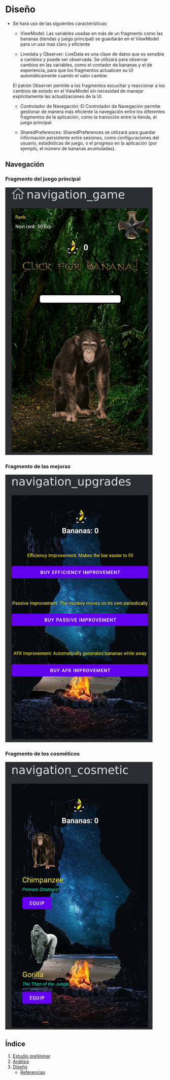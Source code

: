 # Diseño 

* Se hará uso de las siguientes características:

    - ViewModel: Las variables usadas en más de un fragmento como las bananas (tiendas y juego principal) se guardarán en el ViewModel para un uso mas claro y eficiente

    - Livedata y Observer: LiveData es una clase de datos que es sensible a cambios y puede ser observada. Se utilizará para observar cambios en las variables, como el contador de bananas y el de experiencia, para que los fragmentos actualicen su UI automáticamente cuando el valor cambie.
    
    El patrón Observer permite a los fragmentos escuchar y reaccionar a los cambios de estado en el ViewModel sin necesidad de manejar explícitamente las actualizaciones de la UI.

    - Controlador de Navegación: El Controlador de Navegación permite gestionar de manera más eficiente la navegación entre los diferentes fragmentos de la aplicación, como la transición entre la tienda, el juego principal

    - SharedPreferences: SharedPreferences se utilizará para guardar información persistente entre sesiones, como configuraciones del usuario, estadísticas de juego, o el progreso en la aplicación (por ejemplo, el número de bananas acumuladas).


## Navegación 

### Fragmento del juego principal

![Game](img/game.png)


### Fragmento de las mejoras

![Upgrades](img/upgrades.png)


### Fragmento de los cosméticos

![Cosmetic](img/cosmetic.png)


## Índice

1. [Estudio preliminar](1.descripcion.md)
2. [Análisis](2.analisis.md)
3. [Diseño](3.disenho.md)
   - [Referencias](referencias.md)